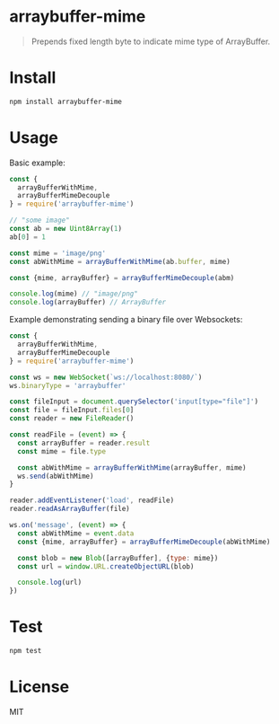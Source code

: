 # arraybuffer-mime

> Prepends fixed length byte to indicate mime type of ArrayBuffer.

# Install

```bash
npm install arraybuffer-mime
```

# Usage

Basic example:

```javascript
const {
  arrayBufferWithMime,
  arrayBufferMimeDecouple
} = require('arraybuffer-mime')

// "some image"
const ab = new Uint8Array(1)
ab[0] = 1

const mime = 'image/png'
const abWithMime = arrayBufferWithMime(ab.buffer, mime)

const {mime, arrayBuffer} = arrayBufferMimeDecouple(abm)

console.log(mime) // "image/png"
console.log(arrayBuffer) // ArrayBuffer
```

Example demonstrating sending a binary file over Websockets:

```javascript
const {
  arrayBufferWithMime,
  arrayBufferMimeDecouple
} = require('arraybuffer-mime')

const ws = new WebSocket(`ws://localhost:8080/`)
ws.binaryType = 'arraybuffer'

const fileInput = document.querySelector('input[type="file"]')
const file = fileInput.files[0]
const reader = new FileReader()

const readFile = (event) => {
  const arrayBuffer = reader.result
  const mime = file.type

  const abWithMime = arrayBufferWithMime(arrayBuffer, mime)
  ws.send(abWithMime)
}

reader.addEventListener('load', readFile)
reader.readAsArrayBuffer(file)

ws.on('message', (event) => {
  const abWithMime = event.data
  const {mime, arrayBuffer} = arrayBufferMimeDecouple(abWithMime)

  const blob = new Blob([arrayBuffer], {type: mime})
  const url = window.URL.createObjectURL(blob)

  console.log(url)
})
```

# Test

```bash
npm test
```

# License

MIT

